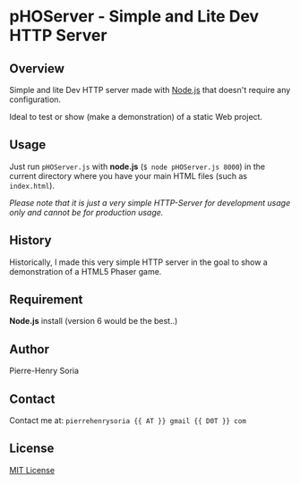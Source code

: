 # pHOServer - Simple and Lite Dev HTTP Server

## Overview
Simple and lite Dev HTTP server made with [Node.js](https://nodejs.org) that doesn't require any configuration.

Ideal to test or show (make a demonstration) of a static Web project.


## Usage
Just run `pHOServer.js` with **node.js** (`$ node pHOServer.js 8000`) in the current directory where you have your main HTML files (such as `index.html`).

*Please note that it is just a very simple HTTP-Server for development usage only and cannot be for production usage.*


## History

Historically, I made this very simple HTTP server in the goal to show a demonstration of a HTML5 Phaser game.


## Requirement

**Node.js** install (version 6 would be the best..)


## Author

Pierre-Henry Soria


## Contact

Contact me at: `pierrehenrysoria {{ AT }} gmail {{ D0T }} com`


## License

[MIT License](http://opensource.org/licenses/mit-license.php)
